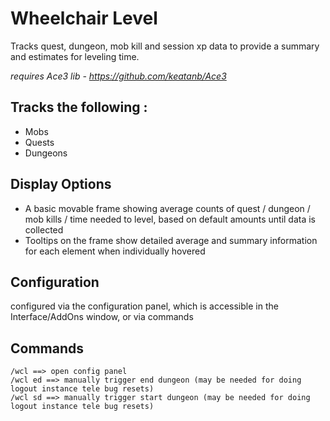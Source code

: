 # **Wheelchair Level**

Tracks quest, dungeon, mob kill and session xp data to provide a summary and estimates for leveling time.

_requires Ace3 lib - https://github.com/keatanb/Ace3_

## Tracks the following :
- Mobs 
- Quests
- Dungeons 


## Display Options
- A basic movable frame showing average counts of quest / dungeon / mob kills / time needed to level, based on default amounts until data is collected
- Tooltips on the frame show detailed average and summary information for each element when individually hovered

## Configuration
configured via the configuration panel, which is accessible in the Interface/AddOns window, or via commands

## Commands
    /wcl ==> open config panel
    /wcl ed ==> manually trigger end dungeon (may be needed for doing logout instance tele bug resets)
    /wcl sd ==> manually trigger start dungeon (may be needed for doing logout instance tele bug resets)

